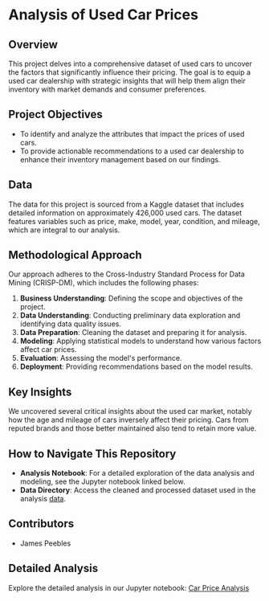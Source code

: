 # Analysis of Used Car Prices

## Overview
This project delves into a comprehensive dataset of used cars to uncover the factors that significantly influence their pricing. The goal is to equip a used car dealership with strategic insights that will help them align their inventory with market demands and consumer preferences.

## Project Objectives
- To identify and analyze the attributes that impact the prices of used cars.
- To provide actionable recommendations to a used car dealership to enhance their inventory management based on our findings.

## Data
The data for this project is sourced from a Kaggle dataset that includes detailed information on approximately 426,000 used cars. The dataset features variables such as price, make, model, year, condition, and mileage, which are integral to our analysis.

## Methodological Approach
Our approach adheres to the Cross-Industry Standard Process for Data Mining (CRISP-DM), which includes the following phases:
1. **Business Understanding**: Defining the scope and objectives of the project.
2. **Data Understanding**: Conducting preliminary data exploration and identifying data quality issues.
3. **Data Preparation**: Cleaning the dataset and preparing it for analysis.
4. **Modeling**: Applying statistical models to understand how various factors affect car prices.
5. **Evaluation**: Assessing the model's performance.
6. **Deployment**: Providing recommendations based on the model results.

## Key Insights
We uncovered several critical insights about the used car market, notably how the age and mileage of cars inversely affect their pricing. Cars from reputed brands and those better maintained also tend to retain more value.

## How to Navigate This Repository
- **Analysis Notebook**: For a detailed exploration of the data analysis and modeling, see the Jupyter notebook linked below.
- **Data Directory**: Access the cleaned and processed dataset used in the analysis [data](https://github.com/JPeebles-DataScientist/Car_Price_Analysis/blob/main/practical_application_II_starter.zip).

## Contributors
- James Peebles

## Detailed Analysis
Explore the detailed analysis in our Jupyter notebook: [Car Price Analysis](https://github.com/JPeebles-DataScientist/Car_Price_Analysis/blob/main/JPeebles__prompt_II.ipynb)
